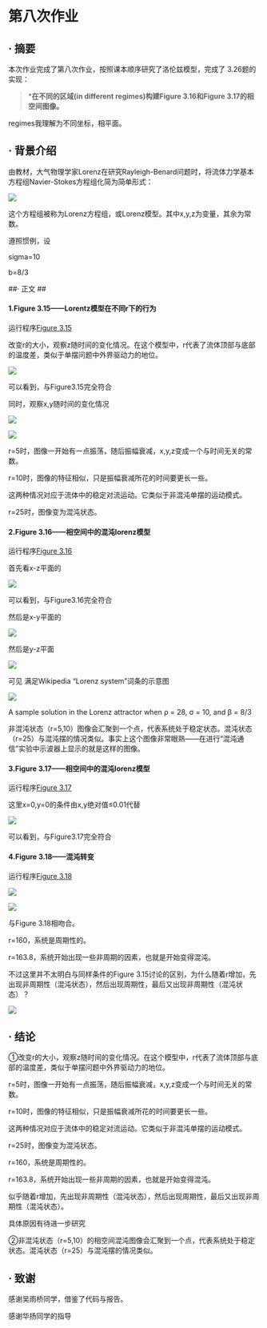 # 第八次作业

## · 摘要 
本次作业完成了第八次作业，按照课本顺序研究了洛伦兹模型，完成了 3.26题的实现：

>***在不同的区域(in different regimes)构建Figure 3.16和Figure 3.17的相空间图像。**

regimes我理解为不同坐标，相平面。

## · 背景介绍
由教材，大气物理学家Lorenz在研究Rayleigh-Benard问题时，将流体力学基本方程组Navier-Stokes方程组化简为简单形式： 

![](http://i.imgur.com/5lV3SMR.jpg)

这个方程组被称为Lorenz方程组，或Lorenz模型。其中x,y,z为变量，其余为常数。

遵照惯例，设

sigma=10

b=8/3

##· 正文 ##

#### **1.Figure 3.15——Lorentz模型在不同r下的行为**

运行程序[Figure 3.15](https://github.com/DesertSunset/computationalphysics_N2013301020088/blob/master/chapter%203/for%20the%20tenth%20homework/Figure%203.15.py)

改变r的大小，观察z随时间的变化情况。在这个模型中，r代表了流体顶部与底部的温度差，类似于单摆问题中外界驱动力的地位。

![](http://i.imgur.com/sz38pCu.jpg)

可以看到，与Figure3.15完全符合

同时，观察x,y随时间的变化情况

![](http://i.imgur.com/XeztGBN.jpg)

![](http://i.imgur.com/YG2re0W.jpg)

r=5时，图像一开始有一点振荡，随后振幅衰减，x,y,z变成一个与时间无关的常数。

r=10时，图像的特征相似，只是振幅衰减所花的时间要更长一些。

这两种情况对应于流体中的稳定对流运动。它类似于非混沌单摆的运动模式。

r=25时，图像变为混沌状态。

#### **2.Figure 3.16——相空间中的混沌lorenz模型**

运行程序[Figure 3.16](https://github.com/DesertSunset/computationalphysics_N2013301020088/blob/master/chapter%203/for%20the%20tenth%20homework/Figure%203.16.py)

首先看x-z平面的

![](http://i.imgur.com/xdYNTtP.jpg)

可以看到，与Figure3.16完全符合

然后是x-y平面的

![](http://i.imgur.com/IZG7XY9.jpg)

然后是y-z平面

![](http://i.imgur.com/7uSXNfK.jpg)

可见 满足Wikipedia “Lorenz system”词条的示意图

![](https://upload.wikimedia.org/wikipedia/commons/1/13/A_Trajectory_Through_Phase_Space_in_a_Lorenz_Attractor.gif)

A sample solution in the Lorenz attractor when ρ = 28, σ = 10, and β = 8/3

非混沌状态（r=5,10）图像会汇聚到一个点，代表系统处于稳定状态。混沌状态（r=25）与混沌摆的情况类似。事实上这个图像非常眼熟——在进行“混沌通信”实验中示波器上显示的就是这样的图像。



#### **3.Figure 3.17——相空间中的混沌lorenz模型**

运行程序[Figure 3.17](https://github.com/DesertSunset/computationalphysics_N2013301020088/blob/master/chapter%203/for%20the%20tenth%20homework/Figure%203.17.py)


这里x=0,y=0的条件由x,y绝对值≤0.01代替

![](http://i.imgur.com/iBCMu0F.jpg)

可以看到，与Figure3.17完全符合


#### **4.Figure 3.18——混沌转变**

运行程序[Figure 3.18](https://github.com/DesertSunset/computationalphysics_N2013301020088/blob/master/chapter%203/for%20the%20tenth%20homework/Figure%203.17.py)

![](http://i.imgur.com/zlFLvDg.jpg)

![](http://i.imgur.com/3ceU626.jpg)

与Figure 3.18相吻合。

r=160，系统是周期性的。

r=163.8，系统开始出现一些非周期的因素，也就是开始变得混沌。

不过这里并不太明白与同样条件的Figure 3.15讨论的区别，为什么随着r增加，先出现非周期性（混沌状态），然后出现周期性，最后又出现非周期性（混沌状态）？

![](http://i.imgur.com/sz38pCu.jpg)



## · 结论

①改变r的大小，观察z随时间的变化情况。在这个模型中，r代表了流体顶部与底部的温度差，类似于单摆问题中外界驱动力的地位。

r=5时，图像一开始有一点振荡，随后振幅衰减，x,y,z变成一个与时间无关的常数。

r=10时，图像的特征相似，只是振幅衰减所花的时间要更长一些。

这两种情况对应于流体中的稳定对流运动。它类似于非混沌单摆的运动模式。

r=25时，图像变为混沌状态。

r=160，系统是周期性的。

r=163.8，系统开始出现一些非周期的因素，也就是开始变得混沌。

似乎随着r增加，先出现非周期性（混沌状态），然后出现周期性，最后又出现非周期性（混沌状态）。

具体原因有待进一步研究

②非混沌状态（r=5,10）的相空间混沌图像会汇聚到一个点，代表系统处于稳定状态。混沌状态（r=25）与混沌摆的情况类似。


## · 致谢

感谢吴雨桥同学，借鉴了代码与报告。

感谢华扬同学的指导
